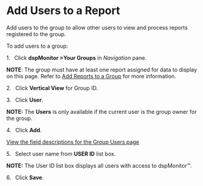 # Add Users to a Report

Add users to the group to allow other users to view and process reports
registered to the group.

To add users to a group:

1\.<span style="font: 7.0pt &#39;Times New Roman&#39;;">   </span> Click
<span style="font-weight: bold;">dspMonitor \></span>**Your Groups** in
*Navigation* pane.

<span style="font-weight: bold;">NOTE</span>: The group must have at
least one report assigned for data to display on this page. Refer to
[Add Reports to a Group](Add_Reports_to_a_Group.htm) for more
information.

2\.<span style="font: 7.0pt &#39;Times New Roman&#39;;">   </span> Click
**Vertical View** for Group ID.

3\.<span style="font: 7.0pt &#39;Times New Roman&#39;;">   </span> Click
**User**.

**NOTE:** The <span style="font-weight: bold;">Users</span> is only
available if the current user is the group owner for the group.

4\.<span style="font: 7.0pt &#39;Times New Roman&#39;;">   </span> Click
**Add**.

[View the field descriptions for the Group Users
page](../Page_Desc/Group_Users.htm)

5\.<span style="font: 7.0pt &#39;Times New Roman&#39;;">   </span> Select
user name from **USER ID** list box.

**NOTE:** The User ID list box displays all users with access to
dspMonitor™.

6\.<span style="font: 7.0pt &#39;Times New Roman&#39;;">   </span> Click
**Save**.

